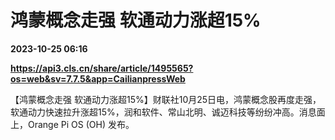 # 鸿蒙概念走强 软通动力涨超15%

**2023-10-25 06:16**

**https://api3.cls.cn/share/article/1495565?os=web&sv=7.7.5&app=CailianpressWeb**

【鸿蒙概念走强 软通动力涨超15%】财联社10月25日电，鸿蒙概念股再度走强，软通动力快速拉升涨超15%，润和软件、常山北明、诚迈科技等纷纷冲高。消息面上，Orange Pi OS (OH) 发布。
